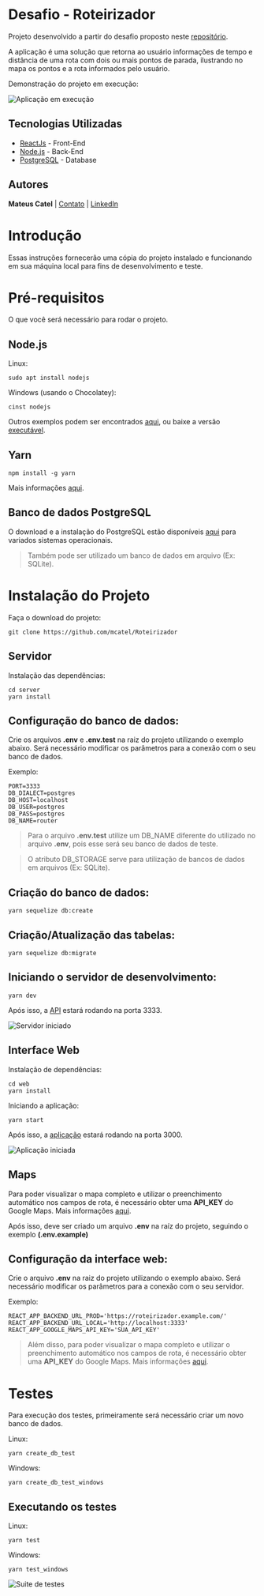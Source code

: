 # Desafio - Roteirizador

Projeto desenvolvido a partir do desafio proposto neste [repositório](https://github.com/Attivilog/DesafioRoteirizador).

A aplicação é uma solução que retorna ao usuário informações de tempo e distância de uma rota com dois ou mais pontos de parada, ilustrando no mapa os pontos e a rota informados pelo usuário.

Demonstração do projeto em execução:


![Aplicação em execução](./web/demo/app_demo.gif)

## Tecnologias Utilizadas

* [ReactJs](https://reactjs.org/) - Front-End
* [Node.js](https://nodejs.org/en/) - Back-End
* [PostgreSQL](https://www.postgresql.org/) - Database


## Autores

**Mateus Catel** | [Contato](mailto:contato@catel.dev?subject=GitHub%20|%20Desafio%20-%20Roteirizador) | [LinkedIn](https://www.linkedin.com/in/mateus-catel-258338148/)


# Introdução

Essas instruções fornecerão uma cópia do projeto instalado e funcionando em sua máquina local para fins de desenvolvimento e teste.


# Pré-requisitos

O que você será necessário para rodar o projeto.


## Node.js

Linux:

~~~
sudo apt install nodejs
~~~

Windows (usando o Chocolatey):
```
cinst nodejs
```

Outros exemplos podem ser encontrados [aqui](https://nodejs.org/en/download/package-manager/), ou baixe a versão [executável](https://nodejs.org/en/download/).


## Yarn

```
npm install -g yarn
```
Mais informações [aqui](https://yarnpkg.com/getting-started).


## Banco de dados PostgreSQL

O download e a instalação do PostgreSQL estão disponíveis [aqui](https://www.postgresql.org/download/) para variados sistemas operacionais.
>Também pode ser utilizado um banco de dados em arquivo (Ex: SQLite).


# Instalação do Projeto

Faça o download do projeto:

```
git clone https://github.com/mcatel/Roteirizador
```


## Servidor

Instalação das dependências:
```
cd server
yarn install
```

## Configuração do banco de dados:
Crie os arquivos **.env** e **.env.test** na raiz do projeto utilizando o exemplo abaixo. Será necessário modificar os parâmetros para a conexão com o seu banco de dados.

Exemplo:
```
PORT=3333
DB_DIALECT=postgres
DB_HOST=localhost
DB_USER=postgres
DB_PASS=postgres
DB_NAME=router
```
>Para o arquivo **.env.test** utilize um DB_NAME diferente do utilizado no arquivo **.env**, pois esse será seu banco de dados de teste.

>O atributo DB_STORAGE serve para utilização de bancos de dados em arquivos (Ex: SQLite).


## Criação do banco de dados:
```
yarn sequelize db:create
```

## Criação/Atualização das tabelas:
```
yarn sequelize db:migrate
```

## Iniciando o servidor de desenvolvimento:
```
yarn dev
```

Após isso, a [API](http://localhost:3333) estará rodando na porta 3333.

![Servidor iniciado](./server/demo/server_started.png)


## Interface Web

Instalação de dependências:
```
cd web
yarn install
```

Iniciando a aplicação:
```
yarn start
```

Após isso, a [aplicação](http://localhost:3000) estará rodando na porta 3000.


![Aplicação iniciada](./web/demo/app_started.png)


## Maps
Para poder visualizar o mapa completo e utilizar o preenchimento automático nos campos de rota, é necessário obter uma **API_KEY** do Google Maps. Mais informações [aqui](https://cloud.google.com/docs/authentication/api-keys).

Após isso, deve ser criado um arquivo **.env** na raíz do projeto, seguindo o exemplo **(.env.example)**

## Configuração da interface web:
Crie o arquivo **.env** na raiz do projeto utilizando o exemplo abaixo. Será necessário modificar os parâmetros para a conexão com o seu servidor.

Exemplo:
```
REACT_APP_BACKEND_URL_PROD='https://roteirizador.example.com/'
REACT_APP_BACKEND_URL_LOCAL='http://localhost:3333'
REACT_APP_GOOGLE_MAPS_API_KEY='SUA_API_KEY'
```

> Além disso, para poder visualizar o mapa completo e utilizar o preenchimento automático nos campos de rota, é necessário obter uma **API_KEY** do Google Maps. Mais informações [aqui](https://cloud.google.com/docs/authentication/api-keys).


# Testes

Para execução dos testes, primeiramente será necessário criar um novo banco de dados.

Linux:

```
yarn create_db_test
```
Windows:
```
yarn create_db_test_windows
```
## Executando os testes

Linux:
```
yarn test
```

Windows:
```
yarn test_windows
```

![Suite de testes](./server/demo/test_suite.png)